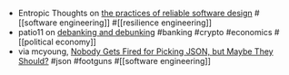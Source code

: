 - Entropic Thoughts on [the practices of reliable software design](https://entropicthoughts.com/practices-of-reliable-software-design) #[[software engineering]] #[[resilience engineering]]
- patio11 on [debanking and debunking](https://www.bitsaboutmoney.com/archive/debanking-and-debunking/) #banking #crypto #economics #[[political economy]]
- via mcyoung, [Nobody Gets Fired for Picking JSON, but Maybe They Should?](https://mcyoung.xyz/2024/12/10/json-sucks/) #json #footguns #[[software engineering]]